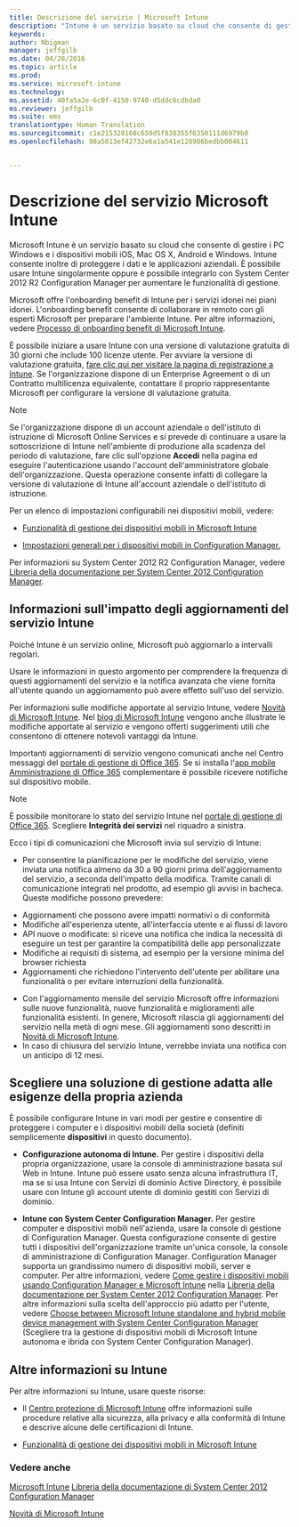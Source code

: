 ```yaml
---
title: Descrizione del servizio | Microsoft Intune
description: "Intune è un servizio basato su cloud che consente di gestire i PC Windows e i dispositivi mobili iOS, Mac OS X, Android e Windows."
keywords: 
author: Nbigman
manager: jeffgilb
ms.date: 04/28/2016
ms.topic: article
ms.prod: 
ms.service: microsoft-intune
ms.technology: 
ms.assetid: 40fa5a2e-6c0f-4150-9740-d5ddc0cdbda0
ms.reviewer: jeffgilb
ms.suite: ems
translationtype: Human Translation
ms.sourcegitcommit: c1e215320168c659d5f838355f6350111d6979b0
ms.openlocfilehash: 98a5013ef42732e6a1a541e128986bedbb004611


---
```


# Descrizione del servizio Microsoft Intune

Microsoft Intune è un servizio basato su cloud che consente di gestire i PC Windows e i dispositivi mobili iOS, Mac OS X, Android e Windows. Intune consente inoltre di proteggere i dati e le applicazioni aziendali. È possibile usare Intune singolarmente oppure è possibile integrarlo con System Center 2012 R2 Configuration Manager per aumentare le funzionalità di gestione.

Microsoft offre l'onboarding benefit di Intune per i servizi idonei nei piani idonei. L'onboarding benefit consente di collaborare in remoto con gli esperti Microsoft per preparare l'ambiente Intune. Per altre informazioni, vedere [Processo di onboarding benefit di Microsoft Intune](http://go.microsoft.com/fwlink/?LinkId=619281).

È possibile iniziare a usare Intune con una versione di valutazione gratuita di 30 giorni che include 100 licenze utente. Per avviare la versione di valutazione gratuita, [fare clic qui per visitare la pagina di registrazione a Intune](http://www.microsoft.com/en-us/server-cloud/products/microsoft-intune/). Se l'organizzazione dispone di un Enterprise Agreement o di un Contratto multilicenza equivalente, contattare il proprio rappresentante Microsoft per configurare la versione di valutazione gratuita.

> [!NOTE]
> Se l'organizzazione dispone di un account aziendale o dell'istituto di istruzione di Microsoft Online Services e si prevede di continuare a usare la sottoscrizione di Intune nell'ambiente di produzione alla scadenza del periodo di valutazione, fare clic sull'opzione **Accedi** nella pagina ed eseguire l'autenticazione usando l'account dell'amministratore globale dell'organizzazione. Questa operazione consente infatti di collegare la versione di valutazione di Intune all'account aziendale o dell'istituto di istruzione.

Per un elenco di impostazioni configurabili nei dispositivi mobili, vedere:

-   [Funzionalità di gestione dei dispositivi mobili in Microsoft Intune](/intune/get-started/mobile-device-management-capabilities-in-microsoft-intune)

-   [Impostazioni generali per i dispositivi mobili in Configuration Manager.](https://technet.microsoft.com/library/dn376523.aspx)

Per informazioni su System Center 2012 R2 Configuration Manager, vedere [Libreria della documentazione per System Center 2012 Configuration Manager](https://technet.microsoft.com/library/gg682041.aspx).

## Informazioni sull'impatto degli aggiornamenti del servizio Intune
Poiché Intune è un servizio online, Microsoft può aggiornarlo a intervalli regolari.

Usare le informazioni in questo argomento per comprendere la frequenza di questi aggiornamenti del servizio e la notifica avanzata che viene fornita all'utente quando un aggiornamento può avere effetto sull'uso del servizio.

Per informazioni sulle modifiche apportate al servizio Intune, vedere [Novità di Microsoft Intune](/intune/deploy-use/Whats-new-in-microsoft-intune.md). Nel [blog di Microsoft Intune](http://blogs.technet.com/b/microsoftintune/) vengono anche illustrate le modifiche apportate al servizio e vengono offerti suggerimenti utili che consentono di ottenere notevoli vantaggi da Intune.

Importanti aggiornamenti di servizio vengono comunicati anche nel Centro messaggi del [portale di gestione di Office 365](https://portal.office.com/Admin/Default.aspx). Se si installa l'[app mobile Amministrazione di Office 365](https://support.office.com/article/Office-365-Admin-Mobile-App-e16f6421-2a1a-4142-bf9d-9846600a060a) complementare è possibile ricevere notifiche sul dispositivo mobile.

> [!NOTE]
> È possibile monitorare lo stato del servizio Intune nel [portale di gestione di Office 365](https://portal.office.com/Admin/Default.aspx). Scegliere **Integrità dei servizi** nel riquadro a sinistra.  

Ecco i tipi di comunicazioni che Microsoft invia sul servizio di Intune:
-   Per consentire la pianificazione per le modifiche del servizio, viene inviata una notifica almeno da 30 a 90 giorni prima dell'aggiornamento del servizio, a seconda dell'impatto della modifica. Tramite canali di comunicazione integrati nel prodotto, ad esempio gli avvisi in bacheca. Queste modifiche possono prevedere:
* Aggiornamenti che possono avere impatti normativi o di conformità
* Modifiche all'esperienza utente, all'interfaccia utente e ai flussi di lavoro
* API nuove o modificate: si riceve una notifica che indica la necessità di eseguire un test per garantire la compatibilità delle app personalizzate
* Modifiche ai requisiti di sistema, ad esempio per la versione minima del browser richiesta
* Aggiornamenti che richiedono l'intervento dell'utente per abilitare una funzionalità o per evitare interruzioni della funzionalità.
-   Con l'aggiornamento mensile del servizio Microsoft offre informazioni sulle nuove funzionalità, nuove funzionalità e miglioramenti alle funzionalità esistenti. In genere, Microsoft rilascia gli aggiornamenti del servizio nella metà di ogni mese. Gli aggiornamenti sono descritti in [Novità di Microsoft Intune](/intune/deploy-use/whats-new-in-microsoft-intune).
-   In caso di chiusura del servizio Intune, verrebbe inviata una notifica con un anticipo di 12 mesi.

## Scegliere una soluzione di gestione adatta alle esigenze della propria azienda
È possibile configurare Intune in vari modi per gestire e consentire di proteggere i computer e i dispositivi mobili della società (definiti semplicemente **dispositivi** in questo documento).

-   **Configurazione autonoma di Intune.** Per gestire i dispositivi della propria organizzazione, usare la console di amministrazione basata sul Web in Intune. Intune può essere usato senza alcuna infrastruttura IT, ma se si usa Intune con Servizi di dominio Active Directory, è possibile usare con Intune gli account utente di dominio gestiti con Servizi di dominio.

-   **Intune con System Center Configuration Manager.** Per gestire computer e dispositivi mobili nell'azienda, usare la console di gestione di Configuration Manager. Questa configurazione consente di gestire tutti i dispositivi dell'organizzazione tramite un'unica console, la console di amministrazione di Configuration Manager. Configuration Manager supporta un grandissimo numero di dispositivi mobili, server e computer. Per altre informazioni, vedere [Come gestire i dispositivi mobili usando Configuration Manager e Microsoft Intune](http://go.microsoft.com/fwlink/?LinkID=271118) nella [Libreria della documentazione per System Center 2012 Configuration Manager](https://technet.microsoft.com/library/gg682041.aspx).  Per altre informazioni sulla scelta dell'approccio più adatto per l'utente, vedere [Choose between Microsoft Intune standalone and hybrid mobile device management with System Center Configuration Manager](https://technet.microsoft.com/en-us/library/mt706478.aspx) (Scegliere tra la gestione di dispositivi mobili di Microsoft Intune autonoma e ibrida con System Center Configuration Manager).


## Altre informazioni su Intune
Per altre informazioni su Intune, usare queste risorse:

-   Il [Centro protezione di Microsoft Intune](http://www.microsoft.com/en-us/server-cloud/products/intune-trust-center/) offre informazioni sulle procedure relative alla sicurezza, alla privacy e alla conformità di Intune e descrive alcune delle certificazioni di Intune.

-   [Funzionalità di gestione dei dispositivi mobili in Microsoft Intune](/intune/understand-explore/mobile-device-management-capabilities-in-microsoft-intune)

### Vedere anche
[Microsoft Intune](https://docs.microsoft.com/intune/)
[Libreria della documentazione di System Center 2012 Configuration Manager](https://technet.microsoft.com/library/gg682041.aspx)

[Novità di Microsoft Intune](/intune/deploy-use/whats-new-in-microsoft-intune)



<!--HONumber=Jul16_HO3-->



